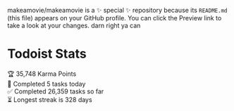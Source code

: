 makeamovie/makeamovie is a ✨ special ✨ repository because its `README.md` (this file) appears on your GitHub profile.
You can click the Preview link to take a look at your changes. darn right ya can

# Todoist Stats

<!-- TODO-IST:START -->
🏆  35,748 Karma Points           
🌸  Completed 5 tasks today           
✅  Completed 26,359 tasks so far           
⏳  Longest streak is 328 days
<!-- TODO-IST:END -->
